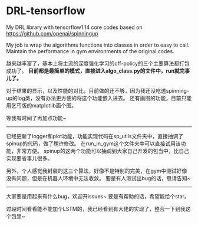 # DRL-tensorflow
My DRL library with tensorflow1.14
core codes based on https://github.com/openai/spinningup

My job is wrap the algorithms functions into classes in order to easy to call.
Maintain the performance in gym environments of the original codes.

越来越丰富了，基本上将主流的深度强化学习的off-policy的三个主要算法都打包成功了。
**目前都是最简单的模式，直接进入algo_class.py的文件中，run就完事儿了。**

对于结果的显示，以及性能的对比，目前做的还不够，因为我还没吃透spinning-up的log类，没有办法更方便的将这个功能嵌入进去。
还有画图的功能，目前只能用乞丐版的matplotlib画个图。

等我有时间了再加点功能~

----
已经更新了logger和plot功能，功能实现代码在sp_utils文件夹中，直接抽调了spinup的代码，做了稍许修改。
在run_in_gym这个文件夹中可以直接试用该功能，非常方便。
spinup的这两个功能可以抽调到大家自己开发的包当中，比自己实现要省事儿很多。


另外，个人感觉我封装的这三个算法，好像不是特别的完美，在gym中测试好像没有问题，但是在机器人环境中无法收敛。
要是有人测试出bug的话，恳请告知~


----




大家要是用起来有什么bug，欢迎开issues~
要是有帮助的话，希望能给个star。

过段时间看看能不能加个LSTM的，我已经看到有大佬的实现了，整合一下到我这个包里~